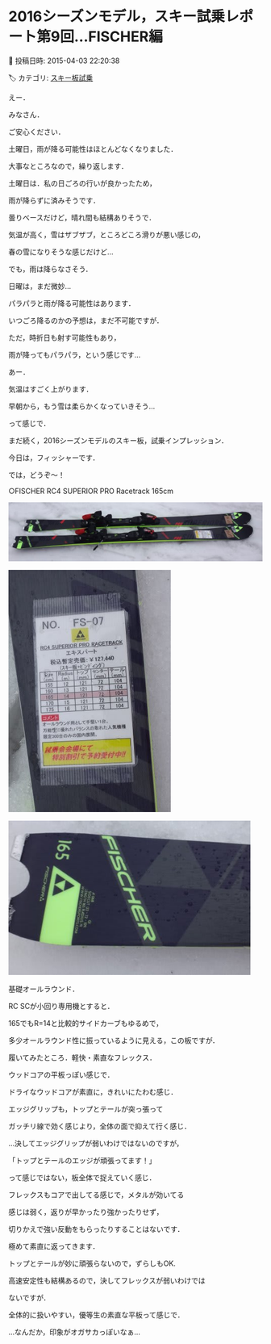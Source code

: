 # 2016シーズンモデル，スキー試乗レポート第9回…FISCHER編

📅 投稿日時: 2015-04-03 22:20:38

🏷️ カテゴリ: [スキー板試乗](c0bd8048615710cee890e403a36cc9a2b.md)

えー．


みなさん．


ご安心ください．





土曜日，雨が降る可能性はほとんどなくなりました．





大事なところなので，繰り返します．





土曜日は．私の日ごろの行いが良かったため，


雨が降らずに済みそうです．





曇りベースだけど，晴れ間も結構ありそうで．


気温が高く，雪はザブザブ，ところどころ滑りが悪い感じの，


春の雪になりそうな感じだけど…


でも，雨は降らなさそう．





日曜は，まだ微妙…


パラパラと雨が降る可能性はあります．


いつごろ降るのかの予想は，まだ不可能ですが．


ただ，時折日も射す可能性もあり，


雨が降ってもパラパラ，という感じです…


あー．


気温はすごく上がります．


早朝から，もう雪は柔らかくなっていきそう…





って感じで．


まだ続く，2016シーズンモデルのスキー板，試乗インプレッション．


今日は，フィッシャーです．





では，どうぞ～！[]()





○FISCHER RC4 SUPERIOR PRO Racetrack 165cm







![5fcf55dd1a5faa9af6c040488c34b231.jpg](images/5fcf55dd1a5faa9af6c040488c34b231.jpg)









![00041677eccdaac9c0ce86a279428cc5.jpg](images/00041677eccdaac9c0ce86a279428cc5.jpg)









![aa094d0012d27716c44dc70efde7674d.jpg](images/aa094d0012d27716c44dc70efde7674d.jpg)







基礎オールラウンド．





RC SCが小回り専用機とすると．


165でもR=14と比較的サイドカーブもゆるめで，


多少オールラウンド性に振っているように見える，この板ですが．





履いてみたところ．軽快・素直なフレックス．


ウッドコアの平板っぽい感じで．


ドライなウッドコアが素直に，きれいにたわむ感じ．


エッジグリップも，トップとテールが突っ張って


ガッチリ線で効く感じより，全体の面で抑えて行く感じ．


…決してエッジグリップが弱いわけではないのですが，


「トップとテールのエッジが頑張ってます！」


って感じではない，板全体で捉えていく感じ．





フレックスもコアで出してる感じで，メタルが効いてる


感じは弱く，返りが早かったり強かったりせず，


切りかえで強い反動をもらったりすることはないです．


極めて素直に返ってきます．





トップとテールが妙に頑張らないので，ずらしもOK.


高速安定性も結構あるので，決してフレックスが弱いわけでは


ないですが．


全体的に扱いやすい，優等生の素直な平板って感じで．


…なんだか，印象がオガサカっぽいなぁ…
